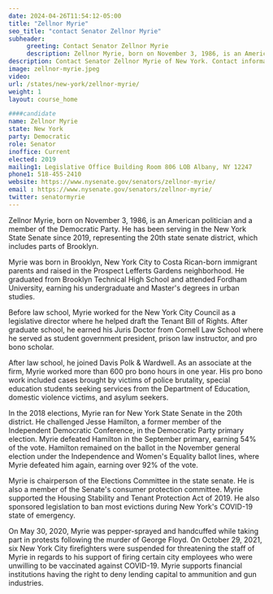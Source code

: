 ```yaml
---
date: 2024-04-26T11:54:12-05:00
title: "Zellnor Myrie"
seo_title: "contact Senator Zellnor Myrie"
subheader:
     greeting: Contact Senator Zellnor Myrie
     description: Zellnor Myrie, born on November 3, 1986, is an American politician and a member of the Democratic Party. He has been serving in the New York State Senate since 2019, representing the 20th state senate district, which includes parts of Brooklyn.
description: Contact Senator Zellnor Myrie of New York. Contact information for Zellnor Myrie includes email address, phone number, and mailing address.
image: zellnor-myrie.jpeg
video:
url: /states/new-york/zellnor-myrie/
weight: 1
layout: course_home

####candidate
name: Zellnor Myrie
state: New York
party: Democratic
role: Senator
inoffice: Current
elected: 2019
mailing1: Legislative Office Building Room 806 LOB Albany, NY 12247
phone1: 518-455-2410
website: https://www.nysenate.gov/senators/zellnor-myrie/
email : https://www.nysenate.gov/senators/zellnor-myrie/
twitter: senatormyrie
---
```

Zellnor Myrie, born on November 3, 1986, is an American politician and a member of the Democratic Party. He has been serving in the New York State Senate since 2019, representing the 20th state senate district, which includes parts of Brooklyn.

Myrie was born in Brooklyn, New York City to Costa Rican-born immigrant parents and raised in the Prospect Lefferts Gardens neighborhood. He graduated from Brooklyn Technical High School and attended Fordham University, earning his undergraduate and Master's degrees in urban studies.

Before law school, Myrie worked for the New York City Council as a legislative director where he helped draft the Tenant Bill of Rights. After graduate school, he earned his Juris Doctor from Cornell Law School where he served as student government president, prison law instructor, and pro bono scholar.

After law school, he joined Davis Polk & Wardwell. As an associate at the firm, Myrie worked more than 600 pro bono hours in one year. His pro bono work included cases brought by victims of police brutality, special education students seeking services from the Department of Education, domestic violence victims, and asylum seekers.

In the 2018 elections, Myrie ran for New York State Senate in the 20th district. He challenged Jesse Hamilton, a former member of the Independent Democratic Conference, in the Democratic Party primary election. Myrie defeated Hamilton in the September primary, earning 54% of the vote. Hamilton remained on the ballot in the November general election under the Independence and Women's Equality ballot lines, where Myrie defeated him again, earning over 92% of the vote.

Myrie is chairperson of the Elections Committee in the state senate. He is also a member of the Senate's consumer protection committee. Myrie supported the Housing Stability and Tenant Protection Act of 2019. He also sponsored legislation to ban most evictions during New York's COVID-19 state of emergency.

On May 30, 2020, Myrie was pepper-sprayed and handcuffed while taking part in protests following the murder of George Floyd. On October 29, 2021, six New York City firefighters were suspended for threatening the staff of Myrie in regards to his support of firing certain city employees who were unwilling to be vaccinated against COVID-19. Myrie supports financial institutions having the right to deny lending capital to ammunition and gun industries.

